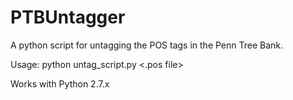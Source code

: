# PTBUntagger
A python script for untagging the POS tags in the Penn Tree Bank.

Usage: python untag_script.py <.pos file>

Works with Python 2.7.x

